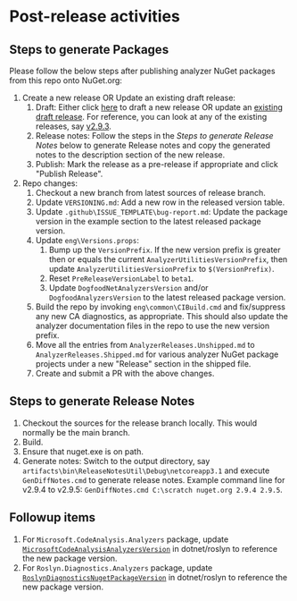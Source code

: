 ﻿# Post-release activities

## Steps to generate Packages

Please follow the below steps after publishing analyzer NuGet packages from this repo onto NuGet.org:

1. Create a new release OR Update an existing draft release:
   1. Draft: Either click [here](https://github.com/dotnet/roslyn-analyzers/releases/new) to draft a new release OR update an [existing draft release](https://github.com/dotnet/roslyn-analyzers/releases). For reference, you can look at any of the existing releases, say [v2.9.3](https://github.com/dotnet/roslyn-analyzers/releases/edit/v2.9.3).
   2. Release notes: Follow the steps in the *Steps to generate Release Notes* below to generate Release notes and copy the generated notes to the description section of the new release.
   3. Publish: Mark the release as a pre-release if appropriate and click "Publish Release".
2. Repo changes:
   1. Checkout a new branch from latest sources of release branch.
   2. Update `VERSIONING.md`: Add a new row in the released version table.
   3. Update `.github\ISSUE_TEMPLATE\bug-report.md`: Update the package version in the example section to the latest released package version.
   4. Update `eng\Versions.props`:
      1. Bump up the `VersionPrefix`. If the new version prefix is greater then or equals the current `AnalyzerUtilitiesVersionPrefix`, then update `AnalyzerUtilitiesVersionPrefix` to `$(VersionPrefix)`.
      2. Reset `PreReleaseVersionLabel` to `beta1`.
      3. Update `DogfoodNetAnalyzersVersion` and/or `DogfoodAnalyzersVersion` to the latest released package version.
   5. Build the repo by invoking `eng\common\CIBuild.cmd` and fix/suppress any new CA diagnostics, as appropriate. This should also update the analyzer documentation files in the repo to use the new version prefix.
   6. Move all the entries from `AnalyzerReleases.Unshipped.md` to `AnalyzerReleases.Shipped.md` for various analyzer NuGet package projects under a new "Release" section in the shipped file.
   7. Create and submit a PR with the above changes.

## Steps to generate Release Notes

1. Checkout the sources for the release branch locally. This would normally be the main branch.
2. Build.
3. Ensure that nuget.exe is on path.
4. Generate notes: Switch to the output directory, say `artifacts\bin\ReleaseNotesUtil\Debug\netcoreapp3.1` and execute `GenDiffNotes.cmd` to generate release notes.  Example command line for v2.9.4 to v2.9.5: `GenDiffNotes.cmd C:\scratch nuget.org 2.9.4 2.9.5`.

## Followup items

1. For `Microsoft.CodeAnalysis.Analyzers` package, update [`MicrosoftCodeAnalysisAnalyzersVersion`](https://github.com/dotnet/roslyn/blob/95809b0b922439465a213922ef7eb81e9b5a223f/eng/Versions.props#L82) in dotnet/roslyn to reference the new package version.
2. For `Roslyn.Diagnostics.Analyzers` package, update [`RoslynDiagnosticsNugetPackageVersion`](https://github.com/dotnet/roslyn/blob/95809b0b922439465a213922ef7eb81e9b5a223f/eng/Versions.props#L30) in dotnet/roslyn to reference the new package version.
